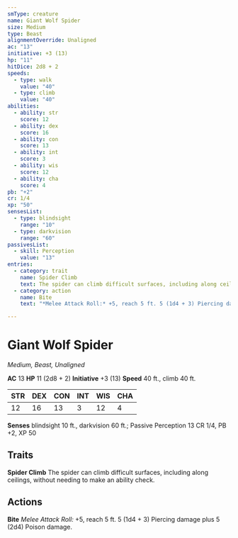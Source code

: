 ```yaml
---
smType: creature
name: Giant Wolf Spider
size: Medium
type: Beast
alignmentOverride: Unaligned
ac: "13"
initiative: +3 (13)
hp: "11"
hitDice: 2d8 + 2
speeds:
  - type: walk
    value: "40"
  - type: climb
    value: "40"
abilities:
  - ability: str
    score: 12
  - ability: dex
    score: 16
  - ability: con
    score: 13
  - ability: int
    score: 3
  - ability: wis
    score: 12
  - ability: cha
    score: 4
pb: "+2"
cr: 1/4
xp: "50"
sensesList:
  - type: blindsight
    range: "10"
  - type: darkvision
    range: "60"
passivesList:
  - skill: Perception
    value: "13"
entries:
  - category: trait
    name: Spider Climb
    text: The spider can climb difficult surfaces, including along ceilings, without needing to make an ability check.
  - category: action
    name: Bite
    text: "*Melee Attack Roll:* +5, reach 5 ft. 5 (1d4 + 3) Piercing damage plus 5 (2d4) Poison damage."

---
```


# Giant Wolf Spider
*Medium, Beast, Unaligned*

**AC** 13
**HP** 11 (2d8 + 2)
**Initiative** +3 (13)
**Speed** 40 ft., climb 40 ft.

| STR | DEX | CON | INT | WIS | CHA |
| --- | --- | --- | --- | --- | --- |
| 12 | 16 | 13 | 3 | 12 | 4 |

**Senses** blindsight 10 ft., darkvision 60 ft.; Passive Perception 13
CR 1/4, PB +2, XP 50

## Traits

**Spider Climb**
The spider can climb difficult surfaces, including along ceilings, without needing to make an ability check.

## Actions

**Bite**
*Melee Attack Roll:* +5, reach 5 ft. 5 (1d4 + 3) Piercing damage plus 5 (2d4) Poison damage.
